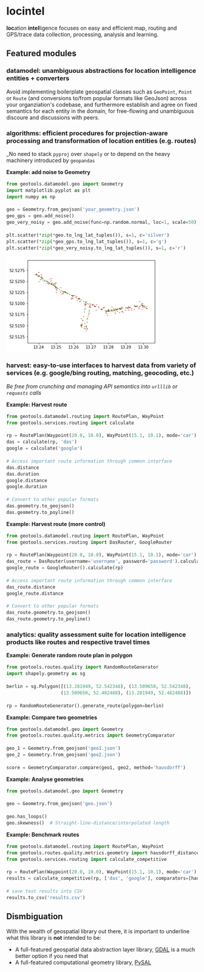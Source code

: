 # locintel

<b>loc</b>ation <b>intel</b>ligence focuses on easy and efficient map, routing and GPS/trace data collection, processing, analysis and learning.

## Featured modules

### datamodel: unambiguous abstractions for location intelligence entities + converters  

Avoid implementing boilerplate geospatial classes such as `GeoPoint`, `Point` or `Route` (and conversions to/from popular formats like GeoJson) across your organziation's codebase, and furthermore establish and agree on fixed semantics for each entity in the domain, for free-flowing and unambiguous discoure and discussions with peers. 

### algorithms: efficient procedures for projection-aware processing and transformation of location entities (e.g. routes)

_No need to stack `pyproj` over `shapely` or to depend on the heavy machinery introduced by `geopandas` 

__Example: add noise to Geometry__

```python
from geotools.datamodel.geo import Geometry
import matplotlib.pyplot as plt
import numpy as np

geo = Geometry.from_geojson('your_geometry.json')
geo_gps = geo.add_noise()
geo_very_noisy = geo.add_noise(func=np.random.normal, loc=1, scale=50)

plt.scatter(*zip(*geo.to_lng_lat_tuples()), s=1, c='silver')
plt.scatter(*zip(*geo_gps.to_lng_lat_tuples()), s=1, c='g')
plt.scatter(*zip(*geo_very_noisy.to_lng_lat_tuples()), s=1, c='r')
```

![noisy-geo](_img/noisy_geo.png) 


### harvest: easy-to-use interfaces to harvest data from variety of services (e.g. google/bing routing, matching, geocoding, etc.) 

_Be free from crunching and managing API semantics into `urlllib` or `requests` calls_

__Example: Harvest route__

```python
from geotools.datamodel.routing import RoutePlan, WayPoint
from geotools.services.routing import calculate

rp = RoutePlan(Waypoint(20.0, 10.0), WayPoint(15.1, 10.1), mode='car')
das = calculate(rp, 'das')
google = calculate('google')

# Access important route information through common interface
das.distance
das.duration
google.distance
google.duration

# Convert to other popular formats
das.geometry.to_geojson()
das.geometry.to_poyline()
```

__Example: Harvest route (more control)__

```python
from geotools.datamodel.routing import RoutePlan, WayPoint
from geotools.services.routing import DasRouter, GoogleRouter

rp = RoutePlan(Waypoint(20.0, 10.0), WayPoint(15.1, 10.1), mode='car')
das_route = DasRouter(username='username', password='password').calculate(rp)
google_route = GoogleRouter().calculate(rp)

# Access important route information through common interface
das_route.distance
google_route.distance

# Convert to other popular formats
das_route.geometry.to_geojson()
das_route.geometry.to_poyline()
```

### analytics: quality assessment suite for location intelligence products like routes and respective travel times

__Example: Generate random route plan in polygon__

```python
from geotools.routes.quality import RandomRouteGenerator
import shapely.geometry as sg

berlin = sg.Polygon([(13.281949, 52.542348), (13.509650, 52.542348), 
                    (13.509650, 52.482488), (13.281949, 52.482488)])

rp = RandomRouteGenerator().generate_route(polygon=berlin)
```

__Example: Compare two geometries__

```python
from geotools.datamodel.geo import Geometry
from geotools.routes.quality.metrics import GeometryComparator

geo_1 = Geometry.from_geojson('geo1.json')
geo_2 = Geometry.from_geojson('geo2.json')

score = GeometryComparator.compare(geo1, geo2, method='hausdorff')
```

__Example: Analyse geometries__

```python
from geotools.datamodel.geo import Geometry

geo = Geometry.from_geojson('geo.json')

geo.has_loops()
geo.skewness()  # Straight-line-distance/interpolated length
```

__Example: Benchmark routes__

```python
from geotools.datamodel.routing import RoutePlan, WayPoint
from geotools.routes.quality.metrics.geometry import hausdorff_distance
from geotools.services.routing import calculate_competitive

rp = RoutePlan(Waypoint(20.0, 10.0), WayPoint(15.1, 10.1), mode='car')
results = calculate_competitive(rp, ['das', 'google'], comparators=[hausdorff_distance])

# save test results into CSV
results.to_csv('results.csv')
```

## Dismbiguation 

With the wealth of geospatial library out there, it is important to underline what this library is __not__ intended to be:
* A full-featured geospatial data abstraction layer library, [GDAL](https://gdal.org/) is a much better option if you need that
* A full-featured computational geometry library, [PySAL](https://pysal.org/)  
